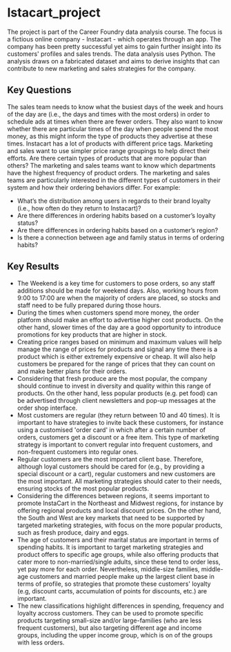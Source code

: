 # Istacart_project
The project is part of the Career Foundry data analysis course. The focus is a fictious online company - Instacart - which operates through an app. The company has been pretty successful yet aims to gain further insight into its customers' profiles and sales trends. The data analysis uses Python. The analysis draws on a fabricated dataset and aims to derive insights that can contribute to new marketing and sales strategies for the company.
## Key Questions
The sales team needs to know what the busiest days of the week and hours of the day
are (i.e., the days and times with the most orders) in order to schedule ads at times
when there are fewer orders.
They also want to know whether there are particular times of the day when people spend
the most money, as this might inform the type of products they advertise at these times.
Instacart has a lot of products with different price tags. Marketing and sales want to use
simpler price range groupings to help direct their efforts.
Are there certain types of products that are more popular than others? The marketing
and sales teams want to know which departments have the highest frequency of product
orders.
The marketing and sales teams are particularly interested in the different types of
customers in their system and how their ordering behaviors differ. For example:
* What’s the distribution among users in regards to their brand loyalty (i.e., how
often do they return to Instacart)?
* Are there differences in ordering habits based on a customer’s loyalty status?
* Are there differences in ordering habits based on a customer’s region?
* Is there a connection between age and family status in terms of ordering habits?
## Key Results
* The Weekend is a key time for customers to pose orders, so any staff additions should be made for weekend days. Also, working hours from 9:00 to 17:00 are when the majority of orders are placed, so stocks and staff need to be fully prepared during those hours.
* During the times when customers spend more money, the order platform should make an effort to advertise higher cost products. On  the other hand, slower times of the day are a good opportunity to introduce promotions for key products that are higher in stock.
* Creating price ranges based on minimum and maximum values will help manage the range of prices for products and signal any time there is a product which is either extremely expensive or cheap. It will also help customers be prepared for the range of prices that they can count on and make better plans for their orders. 
* Considering that fresh produce are the most popular, the company should continue to invest in diversity and quality within this range of products. On the other hand, less popular products (e.g. pet food) can be advertised through client newsletters and pop-up messages at the order shop interface.
* Most customers are regular (they return between 10 and 40 times). It is important to have strategies to invite back these customers, for instance using a customised 'order card' in which after a certain number of orders, customers get a discount or a free item. This type of marketing strategy is important to convert regular into frequent customers, and non-frequent customers into regular ones. 
* Regular customers are the most important client base. Therefore, although loyal customers should be cared for (e.g., by providing a special discount or a cart), regular customers and new customers are the most important. All marketing strategies should cater to their needs, ensuring stocks of the most popular products. 
* Considering the differences between regions, it seems important to promote InstaCart in the Northeast and Midwest regions, for instance by offering regional products and local discount prices. On the other hand, the South and West are key markets that need to be supported by targeted marketing strategies, with focus on the more popular products, such as fresh produce, dairy and eggs. 
* The age of customers and their marital status are important in terms of spending habits. It is important to target marketing strategies and product offers to specific age groups, while also offering products that cater more to non-married/single adults, since these tend to order less, yet pay more for each order. Nevertheless, middle-size families, middle-age customers and married people make up the largest client base in terms of profile, so strategies that promote these customers' loyalty (e.g, discount carts, accumulation of points for discounts, etc.) are important. 
* The new classifications highlight differences in spending, frequency and loyalty accross customers. They can be used to promote specific products targeting small-size and/or large-families (who are less frequent customers), but also targeting different age and income groups, including the upper income group, which is on of the groups with less orders.

